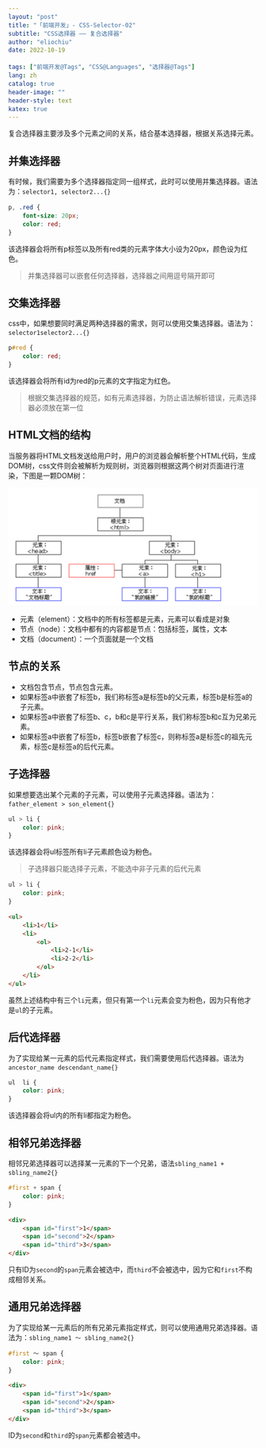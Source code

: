 ```yaml
---
layout: "post"
title: "「前端开发」- CSS-Selector-02"
subtitle: "CSS选择器 —— 复合选择器"
author: "eliochiu"
date: 2022-10-19

tags: ["前端开发@Tags", "CSS@Languages", "选择器@Tags"]
lang: zh
catalog: true
header-image: ""
header-style: text
katex: true
---
```





复合选择器主要涉及多个元素之间的关系，结合基本选择器，根据关系选择元素。

## 并集选择器
有时候，我们需要为多个选择器指定同一组样式，此时可以使用并集选择器。语法为：`selector1, selector2...{}`

```css 
p, .red {
    font-size: 20px;
    color: red;
}
```

该选择器会将所有p标签以及所有red类的元素字体大小设为20px，颜色设为红色。

> 并集选择器可以嵌套任何选择器，选择器之间用逗号隔开即可

## 交集选择器
css中，如果想要同时满足两种选择器的需求，则可以使用交集选择器。语法为：`selector1selector2...{}`

```css
p#red {
    color: red;
}
```

该选择器会将所有id为red的p元素的文字指定为红色。

> 根据交集选择器的规范，如有元素选择器，为防止语法解析错误，元素选择器必须放在第一位

## HTML文档的结构

当服务器将HTML文档发送给用户时，用户的浏览器会解析整个HTML代码，生成DOM树，css文件则会被解析为规则树，浏览器则根据这两个树对页面进行渲染，下图是一颗DOM树：

![](/img/in-post/post-frontend-css/dom-tree.png#pic_center)

- 元素（element）：文档中的所有标签都是元素，元素可以看成是对象
- 节点（node）：文档中都有的内容都是节点：包括标签，属性，文本
- 文档（document）：一个页面就是一个文档

## 节点的关系

- 文档包含节点，节点包含元素。
- 如果标签a中嵌套了标签b，我们称标签a是标签b的父元素，标签b是标签a的子元素。
- 如果标签a中嵌套了标签b、c，b和c是平行关系，我们称标签b和c互为兄弟元素。
- 如果标签a中嵌套了标签b，标签b嵌套了标签c，则称标签a是标签c的祖先元素，标签c是标签a的后代元素。


## 子选择器
如果想要选出某个元素的子元素，可以使用子元素选择器。语法为：`father_element > son_element{}`

```css
ul > li {
    color: pink;
}
```

该选择器会将ul标签所有li子元素颜色设为粉色。

> 子选择器只能选择子元素，不能选中非子元素的后代元素

```css
ul > li {
    color: pink;
}
```
```html
<ul>
    <li>1</li>
    <li>
        <ol>
            <li>2-1</li>
            <li>2-2</li>
        </ol>
    </li>
</ul>
```
虽然上述结构中有三个`li`元素，但只有第一个`li`元素会变为粉色，因为只有他才是`ul`的子元素。


## 后代选择器
为了实现给某一元素的后代元素指定样式，我们需要使用后代选择器。语法为`ancestor_name descendant_name{}`

```css
ul  li {
    color: pink;
}
```
该选择器会将ul内的所有li都指定为粉色。


## 相邻兄弟选择器
相邻兄弟选择器可以选择某一元素的下一个兄弟，语法`sbling_name1 + sbling_name2{}`

```css
#first + span {
    color: pink;
}
```
```html
<div>
    <span id="first">1</span>
    <span id="second">2</span>
    <span id="third">3</span>
</div>
```
只有ID为`second`的`span`元素会被选中，而`third`不会被选中，因为它和`first`不构成相邻关系。


## 通用兄弟选择器

为了实现给某一元素后的所有兄弟元素指定样式，则可以使用通用兄弟选择器。语法为：`sbling_name1 ～ sbling_name2{}`
```css
#first ～ span {
    color: pink;
}
```
```html
<div>
    <span id="first">1</span>
    <span id="second">2</span>
    <span id="third">3</span>
</div>
```
ID为`second`和`third`的`span`元素都会被选中。




